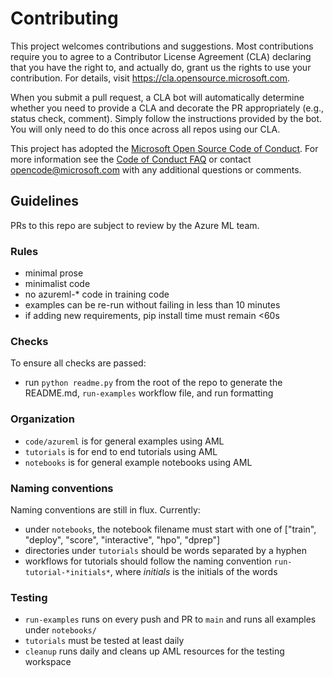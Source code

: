 # Contributing

This project welcomes contributions and suggestions.  Most contributions require you to agree to a
Contributor License Agreement (CLA) declaring that you have the right to, and actually do, grant us
the rights to use your contribution. For details, visit https://cla.opensource.microsoft.com.

When you submit a pull request, a CLA bot will automatically determine whether you need to provide
a CLA and decorate the PR appropriately (e.g., status check, comment). Simply follow the instructions
provided by the bot. You will only need to do this once across all repos using our CLA.

This project has adopted the [Microsoft Open Source Code of Conduct](https://opensource.microsoft.com/codeofconduct/).
For more information see the [Code of Conduct FAQ](https://opensource.microsoft.com/codeofconduct/faq/) or
contact [opencode@microsoft.com](mailto:opencode@microsoft.com) with any additional questions or comments.

## Guidelines

PRs to this repo are subject to review by the Azure ML team.

### Rules

* minimal prose
* minimalist code
* no azureml-* code in training code
* examples can be re-run without failing in less than 10 minutes
* if adding new requirements, pip install time must remain <60s

### Checks

To ensure all checks are passed:

* run `python readme.py` from the root of the repo to generate the README.md, `run-examples` workflow file, and run formatting

### Organization

* `code/azureml` is for general examples using AML
* `tutorials` is for end to end tutorials using AML
* `notebooks` is for general example notebooks using AML

### Naming conventions

Naming conventions are still in flux. Currently:

* under `notebooks`, the notebook filename must start with one of ["train", "deploy", "score", "interactive", "hpo", "dprep"]
* directories under `tutorials` should be words separated by a hyphen
* workflows for tutorials should follow the naming convention `run-tutorial-*initials*`, where *initials* is the initials of the words

### Testing

* `run-examples` runs on every push and PR to `main` and runs all examples under `notebooks/`
* `tutorials` must be tested at least daily
* `cleanup` runs daily and cleans up AML resources for the testing workspace
